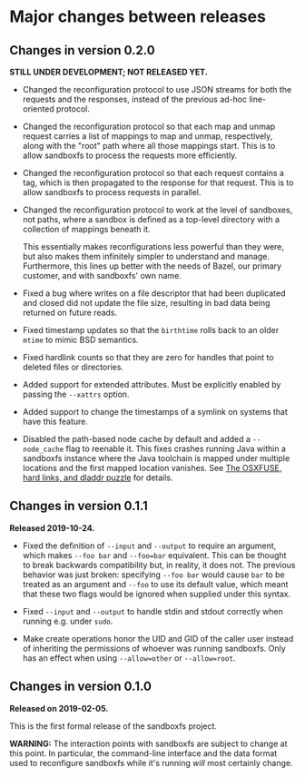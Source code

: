 # Major changes between releases

## Changes in version 0.2.0

**STILL UNDER DEVELOPMENT; NOT RELEASED YET.**

*   Changed the reconfiguration protocol to use JSON streams for both the
    requests and the responses, instead of the previous ad-hoc line-oriented
    protocol.

*   Changed the reconfiguration protocol so that each map and unmap request
    carries a list of mappings to map and unmap, respectively, along with the
    "root" path where all those mappings start.  This is to allow sandboxfs to
    process the requests more efficiently.

*   Changed the reconfiguration protocol so that each request contains a tag,
    which is then propagated to the response for that request.  This is to
    allow sandboxfs to process requests in parallel.

*   Changed the reconfiguration protocol to work at the level of sandboxes,
    not paths, where a sandbox is defined as a top-level directory with a
    collection of mappings beneath it.

    This essentially makes reconfigurations less powerful than they were, but
    also makes them infinitely simpler to understand and manage.  Furthermore,
    this lines up better with the needs of Bazel, our primary customer, and
    with sandboxfs' own name.

*   Fixed a bug where writes on a file descriptor that had been duplicated and
    closed did not update the file size, resulting in bad data being returned
    on future reads.

*   Fixed timestamp updates so that the `birthtime` rolls back to an older
    `mtime` to mimic BSD semantics.

*   Fixed hardlink counts so that they are zero for handles that point to
    deleted files or directories.

*   Added support for extended attributes.  Must be explicitly enabled by
    passing the `--xattrs` option.

*   Added support to change the timestamps of a symlink on systems that have
    this feature.

*   Disabled the path-based node cache by default and added a `--node_cache`
    flag to reenable it.  This fixes crashes running Java within a sandboxfs
    instance where the Java toolchain is mapped under multiple locations and
    the first mapped location vanishes.  See [The OSXFUSE, hard links, and
    dladdr puzzle](https://jmmv.dev/2020/01/osxfuse-hardlinks-dladdr.html) for
    details.

## Changes in version 0.1.1

**Released 2019-10-24.**

*   Fixed the definition of `--input` and `--output` to require an argument,
    which makes `--foo bar` and `--foo=bar` equivalent.  This can be thought to
    break backwards compatibility but, in reality, it does not.  The previous
    behavior was just broken: specifying `--foo bar` would cause `bar` to be
    treated as an argument and `--foo` to use its default value, which meant
    that these two flags would be ignored when supplied under this syntax.

*   Fixed `--input` and `--output` to handle stdin and stdout correctly when
    running e.g. under `sudo`.

*   Make create operations honor the UID and GID of the caller user instead of
    inheriting the permissions of whoever was running sandboxfs.  Only has an
    effect when using `--allow=other` or `--allow=root`.

## Changes in version 0.1.0

**Released on 2019-02-05.**

This is the first formal release of the sandboxfs project.

**WARNING:** The interaction points with sandboxfs are subject to change at this
point.  In particular, the command-line interface and the data format used to
reconfigure sandboxfs while it's running *will* most certainly change.
